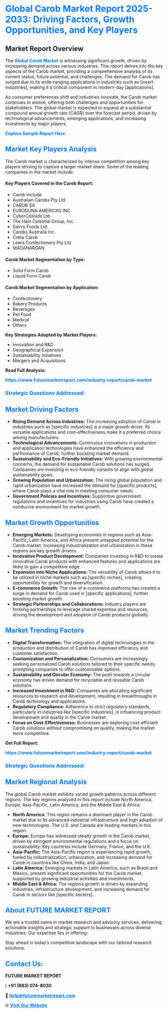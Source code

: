 <h1 style="color: #007BFF;">Global Carob Market Report 2025-2033: Driving Factors, Growth Opportunities, and Key Players</h1>

<section id="overview">
<h2>Market Report Overview</h2>
<p>The <a href="https://www.futuremarketreport.com/industry-report/carob-market" style="color: #007BFF; text-decoration: none;"><strong>Global Carob Market</strong></a> is witnessing significant growth, driven by increasing demand across various industries. This report delves into the key aspects of the Carob market, providing a comprehensive analysis of its current status, future potential, and challenges. The demand for Carob has surged due to its wide-ranging applications in industries such as [insert industries], making it a critical component in modern-day [applications].</p>
<p>As consumer preferences shift and industries innovate, the Carob market continues to evolve, offering both challenges and opportunities for stakeholders. The global market is expected to expand at a substantial compound annual growth rate (CAGR) over the forecast period, driven by technological advancements, emerging applications, and increasing investments by major players.</p>
</section>

<section id="overview">
<p><a href="https://www.futuremarketreport.com/request-sample/reportId=99058" style="color: #007BFF; text-decoration: none;"><strong>Explore Sample Report Here</strong></a></p>
</section>

<section id="key-players">
<h2 style="color: #007BFF;">Market Key Players Analysis</h2>
<p>The Carob market is characterized by intense competition among key players striving to capture a larger market share. Some of the leading companies in the market include:</p>
<h4>Key Players Covered in the Carob Report:</h4>
<ul><li>Carob include</li><li>Australian Carobs Pty Ltd.</li><li>CAROB SA</li><li>EURODUNA AMERICAS INC.</li><li>CyberColloids Ltd.</li><li>The Hain Celestial Group, Inc.</li><li>Savvy Foods Ltd.</li><li>Carobs Australia Inc.</li><li>Creta Carob</li><li>Lewis Confectionery Pty Ltd</li><li>MADANARGAN</li></ul>
<h4>Carob Market Segmentation by Type:</h4>
<ul><li>Solid Form Carob</li><li>Liquid Form Carob</li></ul>

<h4>Carob Market Segmentation by Application:</h4>
<ul><li>Confectionery</li><li>Bakery Products</li><li>Beverages</li><li>Pet Food</li><li>Medical</li><li>Others</li></ul>
<p><strong>Key Strategies Adopted by Market Players:</strong></p>
<ul>
<li>Innovation and R&D</li>
<li>Geographical Expansion</li>
<li>Sustainability Initiatives</li>
<li>Mergers and Acquisitions</li>
</ul>
</section>

<section>
<p><strong>Read Full Analysis: </strong></p><a href="https://www.futuremarketreport.com/industry-report/carob-market" style="color: #007BFF; text-decoration: none;"><strong>https://www.futuremarketreport.com/industry-report/carob-market</strong></a>
<h3 style="color: #007BFF;">Strategic Questions Addressed:</h3>
</section>

<section id="driving-factors">
<h2 style="color: #007BFF;">Market Driving Factors</h2>
<ul>
<li><strong>Rising Demand Across Industries:</strong> The increasing adoption of Carob in industries such as [specific industries] is a major growth driver. Its versatile applications and cost-effectiveness make it a preferred choice among manufacturers.</li>
<li><strong>Technological Advancements:</strong> Continuous innovations in production and application technologies have enhanced the efficiency and performance of Carob, further boosting market demand.</li>
<li><strong>Sustainability and Eco-Friendly Initiatives:</strong> With growing environmental concerns, the demand for sustainable Carob solutions has surged. Companies are investing in eco-friendly variants to align with global sustainability goals.</li>
<li><strong>Growing Population and Urbanization:</strong> The rising global population and rapid urbanization have increased the demand for [specific products], where Carob plays a vital role in meeting consumer needs.</li>
<li><strong>Government Policies and Incentives:</strong> Supportive government regulations and incentives for industries using Carob have created a conducive environment for market growth.</li>
</ul>
</section>

<section id="growth-opportunities">
<h2 style="color: #007BFF;">Market Growth Opportunities</h2>
<ul>
<li><strong>Emerging Markets:</strong> Developing economies in regions such as Asia-Pacific, Latin America, and Africa present untapped potential for the Carob market. Increasing industrialization and urbanization in these regions are key growth drivers.</li>
<li><strong>Innovative Product Development:</strong> Companies investing in R&D to create innovative Carob products with enhanced features and applications are likely to gain a competitive edge.</li>
<li><strong>Expansion into Niche Applications:</strong> The versatility of Carob allows it to be utilized in niche markets such as [specific niches], creating opportunities for growth and diversification.</li>
<li><strong>E-commerce Growth:</strong> The rise of e-commerce platforms has created a surge in demand for Carob used in [specific applications], further boosting market growth.</li>
<li><strong>Strategic Partnerships and Collaborations:</strong> Industry players are forming partnerships to leverage shared expertise and resources, driving the development and adoption of Carob products globally.</li>
</ul>
</section>

<section id="trending-factors">
<h2 style="color: #007BFF;">Market Trending Factors</h2>
<ul>
<li><strong>Digital Transformation:</strong> The integration of digital technologies in the production and distribution of Carob has improved efficiency and customer satisfaction.</li>
<li><strong>Customization and Personalization:</strong> Consumers are increasingly seeking personalized Carob solutions tailored to their specific needs, prompting companies to offer customizable options.</li>
<li><strong>Sustainability and Circular Economy:</strong> The push towards a circular economy has driven demand for recyclable and reusable Carob solutions.</li>
<li><strong>Increased Investment in R&D:</strong> Companies are allocating significant resources to research and development, resulting in breakthroughs in Carob technology and applications.</li>
<li><strong>Regulatory Compliance:</strong> Adherence to strict regulatory standards, particularly in industries like [specific industries], is influencing product development and quality in the Carob market.</li>
<li><strong>Focus on Cost-Effectiveness:</strong> Businesses are exploring cost-efficient Carob solutions without compromising on quality, making the market more competitive.</li>
</ul>
</section>

<section>
<p><strong>Get Full Report: </strong></p><a href="https://www.futuremarketreport.com/industry-report/carob-market" style="color: #007BFF; text-decoration: none;"><strong>https://www.futuremarketreport.com/industry-report/carob-market</strong></a>
<h3 style="color: #007BFF;">Strategic Questions Addressed:</h3>
</section>


<section id="regional-analysis">
<h2 style="color: #007BFF;">Market Regional Analysis</h2>
<p>The global Carob market exhibits varied growth patterns across different regions. The key regions analyzed in this report include North America, Europe, Asia-Pacific, Latin America, and the Middle East & Africa:</p>
<ul>
<li><strong>North America:</strong> This region remains a dominant player in the Carob market due to its advanced industrial infrastructure and high adoption of new technologies. The U.S. and Canada are leading markets in this region.</li>
<li><strong>Europe:</strong> Europe has witnessed steady growth in the Carob market, driven by stringent environmental regulations and a focus on sustainability. Key countries include Germany, France, and the U.K.</li>
<li><strong>Asia-Pacific:</strong> The Asia-Pacific region is experiencing rapid growth, fueled by industrialization, urbanization, and increasing demand for Carob in countries like China, India, and Japan.</li>
<li><strong>Latin America:</strong> Emerging markets in Latin America, such as Brazil and Mexico, present significant opportunities for the Carob market, supported by growing industrial activities and investments.</li>
<li><strong>Middle East & Africa:</strong> The region’s growth is driven by expanding industries, infrastructure development, and increasing demand for Carob in sectors like [specific sectors].</li>
</ul>
</section>

<footer>
<h2 style="color: #007BFF;">About FUTURE MARKET REPORT</h2>
<p>We are a trusted name in market research and advisory services, delivering actionable insights and strategic support to businesses across diverse industries. Our expertise lies in offering:</p>

<p>Stay ahead in today’s competitive landscape with our tailored research solutions.</p>

<h2 style="color: #007BFF;">Contact Us:</h2>
<p><strong>FUTURE MARKET REPORT</strong></p>
<p>📞 <strong>+91 (883) 074-8030</strong></p>
<p>📧 <strong><a href="mailto:help@futuremarketreport.com" style="color: #007BFF;">help@futuremarketreport.com</a></strong></p>
<p>🌐 <strong><a href="https://www.futuremarketreport.com/" style="color: #007BFF;">Visit Our Website</a></strong></p>
</footer>